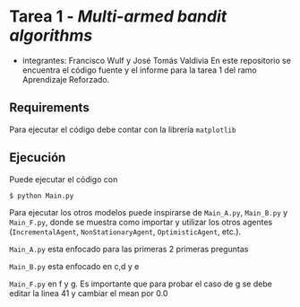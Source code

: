 # Tarea 1 - _Multi-armed bandit algorithms_
* integrantes: Francisco Wulf y José Tomás Valdivia
En este repositorio se encuentra el código fuente y el informe para la tarea 1 del ramo Aprendizaje Reforzado.

## Requirements
Para ejecutar el código debe contar con la librería `matplotlib`

## Ejecución
Puede ejecutar el código con 
```
$ python Main.py
```
Para ejecutar los otros modelos puede inspirarse de `Main_A.py`, `Main_B.py` y `Main_F.py`, donde se muestra como importar y utilizar los otros agentes (`IncrementalAgent`, `NonStationaryAgent`, `OptimisticAgent`, etc.).

`Main_A.py` esta enfocado para las primeras 2 primeras preguntas

`Main_B.py` esta enfocado en c,d y e

`Main_F.py` en f y g. Es importante que para probar el caso de g se debe editar la linea 41 y cambiar el mean por 0.0
## 